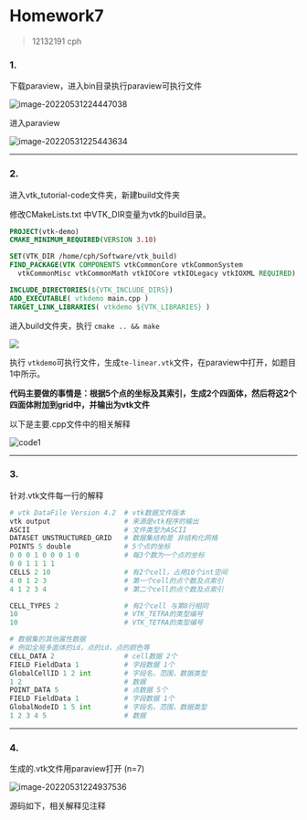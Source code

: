 # Homework7

> 12132191 cph 

### 1.

下载paraview，进入bin目录执行paraview可执行文件

![image-20220531224447038](https://perhaps-1306015279.cos.ap-guangzhou.myqcloud.com/image-20220531224447038.png)

进入paraview

![image-20220531225443634](https://perhaps-1306015279.cos.ap-guangzhou.myqcloud.com/image-20220531225443634.png)

------

### 2.

进入vtk_tutorial-code文件夹，新建build文件夹

修改CMakeLists.txt 中VTK_DIR变量为vtk的build目录。

```cmake
PROJECT(vtk-demo)
CMAKE_MINIMUM_REQUIRED(VERSION 3.10)

SET(VTK_DIR /home/cph/Software/vtk_build)
FIND_PACKAGE(VTK COMPONENTS vtkCommonCore vtkCommonSystem
  vtkCommonMisc vtkCommonMath vtkIOCore vtkIOLegacy vtkIOXML REQUIRED)

INCLUDE_DIRECTORIES(${VTK_INCLUDE_DIRS})
ADD_EXECUTABLE( vtkdemo main.cpp )
TARGET_LINK_LIBRARIES( vtkdemo ${VTK_LIBRARIES} )
```

进入build文件夹，执行 `cmake .. && make`

![](https://perhaps-1306015279.cos.ap-guangzhou.myqcloud.com/image-20220531224553707.png)

执行 `vtkdemo`可执行文件，生成`te-linear.vtk`文件，在paraview中打开，如题目1中所示。

**代码主要做的事情是：根据5个点的坐标及其索引，生成2个四面体，然后将这2个四面体附加到grid中，并输出为vtk文件**

以下是主要.cpp文件中的相关解释

![code1](https://perhaps-1306015279.cos.ap-guangzhou.myqcloud.com/code1.png)

------

### 3.

针对.vtk文件每一行的解释

```python
# vtk DataFile Version 4.2	# vtk数据文件版本
vtk output					# 来源是vtk程序的输出
ASCII						# 文件类型为ASCII
DATASET UNSTRUCTURED_GRID	# 数据集结构是 非结构化网格
POINTS 5 double				# 5个点的坐标
0 0 0 1 0 0 0 1 0 			# 每3个数为一个点的坐标	
0 0 1 1 1 1 				
CELLS 2 10					# 有2个cell，占用10个int空间
4 0 1 2 3 					# 第一个cell的点个数及点索引
4 1 2 3 4 					# 第二个cell的点个数及点索引

CELL_TYPES 2				# 有2个cell 与第8行相同
10							# VTK_TETRA的类型编号
10							# VTK_TETRA的类型编号

# 数据集的其他属性数据
# 例如全局多面体的id，点的id，点的颜色等
CELL_DATA 2					# cell数据 2个
FIELD FieldData 1			# 字段数据 1个
GlobalCellID 1 2 int		# 字段名，范围，数据类型
1 2 						# 数据
POINT_DATA 5				# 点数据 5个
FIELD FieldData 1			# 字段数据 1个
GlobalNodeID 1 5 int		# 字段名，范围，数据类型
1 2 3 4 5 					# 数据
```

------

### 4.

生成的.vtk文件用paraview打开 (n=7)

![image-20220531224937536](https://perhaps-1306015279.cos.ap-guangzhou.myqcloud.com/image-20220531224937536.png)

源码如下，相关解释见注释





